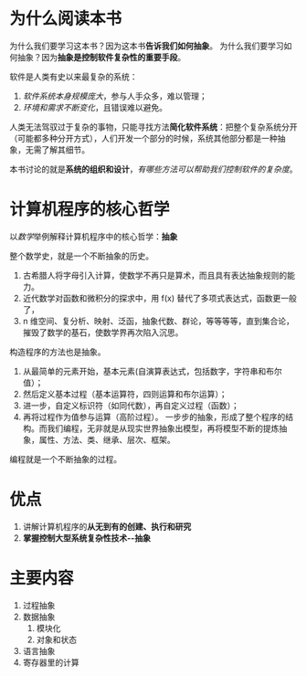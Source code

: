 # 为什么阅读本书
为什么我们要学习这本书？因为这本书**告诉我们如何抽象**。
为什么我们要学习如何抽象？因为**抽象是控制软件复杂性的重要手段**。

软件是人类有史以来最复杂的系统：
1. *软件系统本身规模庞大*，参与人手众多，难以管理；
2. *环境和需求不断变化*，且错误难以避免。

人类无法驾驭过于复杂的事物，只能寻找方法**简化软件系统**：把整个复杂系统分开（可能都多种分开方式），人们开发一个部分的时候，系统其他部分都是一种抽象，无需了解其细节。

本书讨论的就是**系统的组织和设计**，*有哪些方法可以帮助我们控制软件的复杂度*。

# 计算机程序的核心哲学
以*数学*举例解释计算机程序中的核心哲学：**抽象**

整个数学史，就是一个不断抽象的历史。
1. 古希腊人将字母引入计算，使数学不再只是算术，而且具有表达抽象规则的能力。
2. 近代数学对函数和微积分的探求中，用 f(x) 替代了多项式表达式，函数更一般了，
3.  n 维空间、复分析、映射、泛函，抽象代数、群论，等等等等，直到集合论，摧毁了数学的基石，使数学界再次陷入沉思。

构造程序的方法也是抽象。
1. 从最简单的元素开始，基本元素(自演算表达式，包括数字，字符串和布尔值）；
2. 然后定义基本过程（基本运算符，四则运算和布尔运算）；
3. 进一步，自定义标识符（如同代数），再自定义过程（函数）；
4. 再将过程作为值参与运算（高阶过程）。
一步步的抽象，形成了整个程序的结构。而我们编程，无非就是从现实世界抽象出模型，再将模型不断的提炼抽象，属性、方法、类、继承、层次、框架。

编程就是一个不断抽象的过程。

# 优点
1. 讲解计算机程序的**从无到有的创建、执行和研究**
2. **掌握控制大型系统复杂性技术--抽象**


# 主要内容
1. 过程抽象
2. 数据抽象
	1. 模块化
	2. 对象和状态
3. 语言抽象
4. 寄存器里的计算



